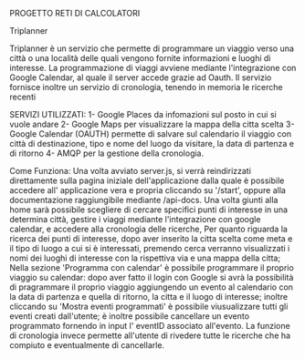 PROGETTO RETI DI CALCOLATORI

Triplanner

Triplanner è un servizio che permette di programmare un viaggio verso una città o una località delle quali vengono fornite informazioni e luoghi  di interesse.
La programmazione di viaggi avviene mediante l'integrazione con Google Calendar, al quale il server accede grazie ad Oauth.
Il servizio fornisce inoltre un servizio di cronologia, tenendo in memoria le ricerche recenti

SERVIZI UTILIZZATI:
1- Google Places da infomazioni sul posto in cui si vuole andare
2- Google Maps per visualizzare la mappa della citta scelta
3- Google Calendar (OAUTH) permette di salvare sul calendario il viaggio con città di destinazione, tipo e nome del luogo da visitare, la data di partenza e di ritorno
4- AMQP per la gestione della cronologia.

Come Funziona:
Una volta avviato server.js, si verrà reindirizzati direttamente sulla pagina iniziale dell'applicazione dalla quale è possibile accedere all' applicazione vera e propria cliccando su '/start', oppure alla documentazione raggiungibile mediante /api-docs.
Una volta giunti alla home sarà possibile scegliere di cercare specifici punti di interesse in una determina città, gestire i viaggi mediante l'integrazione con google calendar, e accedere alla cronologia delle ricerche,
Per quanto riguarda la ricerca dei punti di interesse, dopo aver inserito la citta scelta come meta e il tipo di luogo a cui si è interessati, premendo cerca verranno visualizzati i nomi dei luoghi di interesse con la rispettiva via e una mappa della citta; 
Nella sezione 'Programma con calendar' è possibile programmare il proprio viaggio su calendar: dopo aver fatto il login con Google si avrà la possibilità di pragrammare il proprio viaggio aggiungendo un evento al calendario con la data di partenza e quella di ritorno, la citta e il luogo di interesse; inoltre cliccando su 'Mostra eventi programmati' è possibile viusualizzare tutti gli eventi creati dall'utente; è inoltre possibile cancellare un evento programmato fornendo in input l' eventID associato all'evento.
La funzione di cronologia invece permette all'utente di rivedere tutte le ricerche che ha compiuto e eventualmente di cancellarle.


